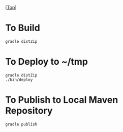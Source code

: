 [[Top](../README.md)]

# To Build

```
gradle distZip
```


# To Deploy to ~/tmp

```
gradle distZip
./bin/deploy
```

# To Publish to Local Maven Repository

```
gradle publish
```

